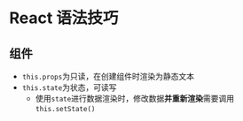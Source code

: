 # React 语法技巧

## 组件

- `this.props`为只读，在创建组件时渲染为静态文本
- `this.state`为状态，可读写
    - 使用`state`进行数据渲染时，修改数据**并重新渲染**需要调用`this.setState()`

